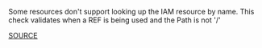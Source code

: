 Some resources don't support looking up the IAM resource by name. This check validates when a REF is being used and the Path is not '/'

[SOURCE](https://docs.aws.amazon.com/IAM/latest/UserGuide/reference_policies_elements.html)